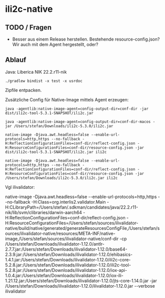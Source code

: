 # ili2c-native

## TODO / Fragen

- Besser aus einem Release herstellen. Bestehende resource-config.json? Wir auch mit dem Agent hergestellt, oder?

## Ablauf
Java: Liberica NIK 22.2.r11-nik

```
./gradlew bindist -x test -x usrdoc
```

Zipfile entpacken.


Zusätzliche Config für Native-Image mittels Agent erzeugen:

```
java -agentlib:native-image-agent=config-output-dir=conf-dir -jar dist/ili2c-tool-5.3.1-SNAPSHOT/ili2c.jar

java -agentlib:native-image-agent=config-output-dir=conf-dir-macos -jar /Users/stefan/Downloads/ili2c-5.3.0/ili2c.jar
```

```
native-image -Djava.awt.headless=false --enable-url-protocols=http,https --no-fallback -H:ReflectionConfigurationFiles=conf-dir/reflect-config.json -H:ResourceConfigurationFiles=conf-dir/resource-config.json -jar dist/ili2c-tool-5.3.1-SNAPSHOT/ili2c.jar ili2c

native-image -Djava.awt.headless=false --enable-url-protocols=http,https --no-fallback -H:ReflectionConfigurationFiles=conf-dir/reflect-config.json -H:ResourceConfigurationFiles=conf-dir/resource-config.json -jar /Users/stefan/Downloads/ili2c-5.3.0/ili2c.jar ili2c
```



Vgl ilivalidator:

native-image -Djava.awt.headless=false --enable-url-protocols=http,https --no-fallback -H:Class=org.interlis2.validator.Main -H:CLibraryPath=/Users/stefan/.sdkman/candidates/java/22.2.r11-nik/lib/svm/clibraries/darwin-aarch64 -H:ReflectionConfigurationFiles=conf-dir/reflect-config.json -H:ResourceConfigurationFiles=/Users/stefan/sources/ilivalidator-native/build/native/generated/generateResourcesConfigFile,/Users/stefan/sources/ilivalidator-native/resources/META-INF/native-image,/Users/stefan/sources/ilivalidator-native/conf-dir -cp /Users/stefan/Downloads/ilivalidator-1.12.0/antlr-2.7.7.jar:/Users/stefan/Downloads/ilivalidator-1.12.0/base64-2.3.9.jar:/Users/stefan/Downloads/ilivalidator-1.12.0/ehibasics-1.4.1.jar:/Users/stefan/Downloads/ilivalidator-1.12.0/ili2c-core-5.2.8.jar:/Users/stefan/Downloads/ilivalidator-1.12.0/ili2c-tool-5.2.8.jar:/Users/stefan/Downloads/ilivalidator-1.12.0/iox-api-1.0.4.jar:/Users/stefan/Downloads/ilivalidator-1.12.0/iox-ili-1.21.12.jar:/Users/stefan/Downloads/ilivalidator-1.12.0/jts-core-1.14.0.jar -jar /Users/stefan/Downloads/ilivalidator-1.12.0/ilivalidator-1.12.0.jar --verbose ilivalidator
